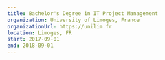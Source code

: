 ```yaml
---
title: Bachelor's Degree in IT Project Management
organization: University of Limoges, France
organizationUrl: https://unilim.fr
location: Limoges, FR
start: 2017-09-01
end: 2018-09-01
---
```

